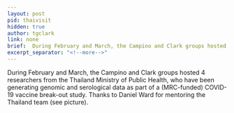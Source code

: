 ```yaml
---
layout: post
pid: thaivisit
hidden: true
author: tgclark
link: none
brief:  During February and March, the Campino and Clark groups hosted 4 researchers from the Thailand Ministry of Public Health, who have been generating genomic and serological data as part of a (MRC-funded) COVID-19 vaccine break-out study. Thanks to Daniel Ward for mentoring the Thailand team 
excerpt_separator: "<!--more-->"
---
```

During February and March, the Campino and Clark groups hosted 4 researchers from the Thailand Ministry of Public Health, who have been generating genomic and serological data as part of a (MRC-funded) COVID-19 vaccine break-out study. Thanks to Daniel Ward for mentoring the Thailand team (see picture).
<!--more-->
